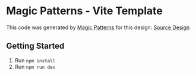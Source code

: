 # Magic Patterns - Vite Template

This code was generated by [Magic Patterns](https://magicpatterns.com) for this design: [Source Design](https://www.magicpatterns.com/c/qbpejhynwee9ojvuazvtf7)

## Getting Started

1. Run `npm install`
2. Run `npm run dev`
